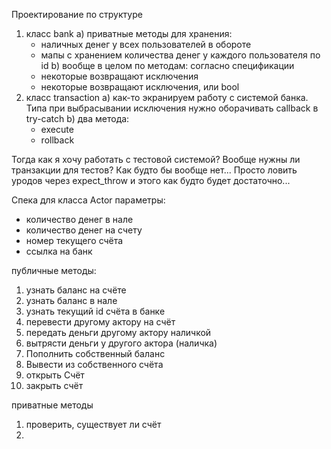Проектирование по структуре
1) класс bank
    a) приватные методы для хранения:
      - наличных денег у всех пользователей в обороте
      - мапы с хранением количества денег у каждого пользователя по id
    b) вообще в целом по методам: согласно спецификации
      - некоторые возвращают исключения
      - некоторые возвращают исключения, или bool
2) класс transaction
    a) как-то экранируем работу с системой банка. Типа при выбрасывании исключения нужно оборачивать callback в try-catch
    b) два метода:
    - execute
    - rollback

Тогда как я хочу работать с тестовой системой?
Вообще нужны ли транзакции для тестов?
Как будто бы вообще нет...
Просто ловить уродов через expect_throw и этого как будто будет достаточно...
   
Спека для класса Actor
параметры:
- количество денег в нале
- количество денег на счету
- номер текущего счёта
- ссылка на банк

публичные методы:
1) узнать баланс на счёте
2) узнать баланс в нале
3) узнать текущий id счёта в банке
4) перевести другому актору на счёт
5) передать деньги другому актору наличкой
6) вытрясти деньги у другого актора (наличка)
7) Пополнить собственный баланс
8) Вывести из собственного счёта
9) открыть Счёт
10) закрыть счёт

приватные методы
1) проверить, существует ли счёт
2) 